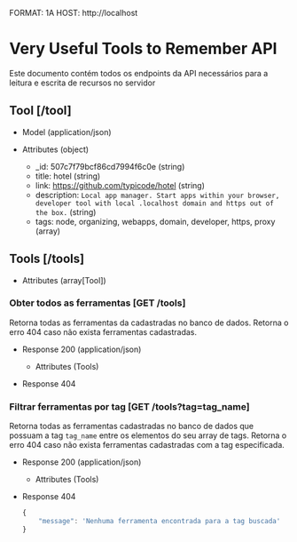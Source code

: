 FORMAT: 1A
HOST: http://localhost

# Very Useful Tools to Remember API
Este documento contém todos os endpoints da API necessários para a leitura e escrita de recursos no servidor 

## Tool [/tool]

+ Model (application/json)

+ Attributes (object)
    + _id: 507c7f79bcf86cd7994f6c0e (string)
    + title: hotel (string)
    + link: https://github.com/typicode/hotel (string)
    + description: `Local app manager. Start apps within your browser, developer tool with local .localhost domain and https out of the box.` (string)
    + tags: node, organizing, webapps, domain, developer, https, proxy (array) 

## Tools [/tools]

+ Attributes (array[Tool])

### Obter todos as ferramentas [GET /tools]
Retorna todas as ferramentas da cadastradas no banco de dados.
Retorna o erro 404 caso não exista ferramentas cadastradas.

+ Response 200 (application/json)
    + Attributes (Tools)

+ Response 404

### Filtrar ferramentas por tag [GET /tools?tag=tag_name]
Retorna todas as ferramentas cadastradas no banco de dados que possuam a tag `tag_name` entre os elementos do seu array de tags.
Retorna o erro 404 caso não exista ferramentas cadastradas com a tag especificada.

+ Response 200 (application/json)
    + Attributes (Tools)

+ Response 404
    ```js
    {
        "message": 'Nenhuma ferramenta encontrada para a tag buscada'
    }
    ```